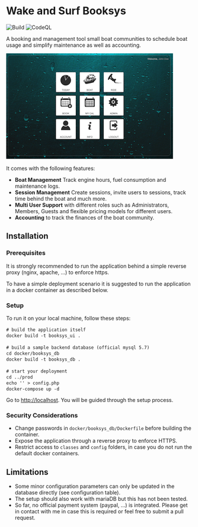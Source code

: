 # Wake and Surf Booksys

![Build](https://github.com/guidohu/booksys/workflows/Docker%20Image%20CI/badge.svg) ![CodeQL](https://github.com/guidohu/booksys/workflows/CodeQL/badge.svg)

A booking and management tool small boat communities to schedule boat usage and simplify maintenance as well as accounting.

![dashboard view](https://raw.githubusercontent.com/guidohu/booksys/master/docs/img/dashboard.png)

It comes with the following features:
- **Boat Management** Track engine hours, fuel consumption and maintenance logs.
- **Session Management** Create sessions, invite users to sessions, track time behind the boat and much more.
- **Multi User Support** with different roles such as Administrators, Members, Guests and flexible pricing models for different users.
- **Accounting** to track the finances of the boat community.

## Installation

### Prerequisites
It is strongly recommended to run the application behind a simple reverse proxy (nginx, apache, ...) to enforce https.

To have a simple deployment scenario it is suggested to run the application in a docker container as described below.

### Setup
To run it on your local machine, follow these steps:

```
# build the application itself
docker build -t booksys_ui .

# build a sample backend database (official mysql 5.7)
cd docker/booksys_db
docker build -t booksys_db .

# start your deployment
cd ../prod
echo '' > config.php
docker-compose up -d
```

Go to [http://localhost](http://localhost). You will be guided through the setup process.

### Security Considerations

- Change passwords in `docker/booksys_db/Dockerfile` before building the container.
- Expose the application through a reverse proxy to enforce HTTPS.
- Restrict access to `classes` and `config` folders, in case you do not run the default docker containers.

## Limitations

- Some minor configuration parameters can only be updated in the database directly (see configuration table).
- The setup should also work with mariaDB but this has not been tested.
- So far, no official payment system (paypal, ...) is integrated. Please get in contact with me in case this is required or feel free to submit a pull request.
